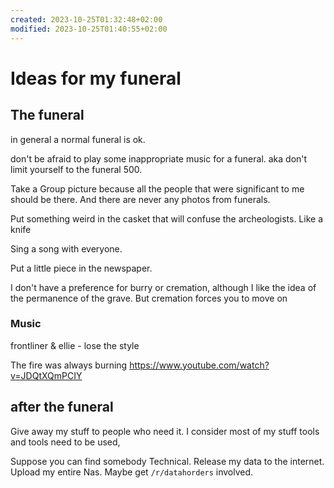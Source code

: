 ```yaml
---
created: 2023-10-25T01:32:48+02:00
modified: 2023-10-25T01:40:55+02:00
---
```


# Ideas for my funeral

## The funeral

in general a normal funeral is ok.

don't be afraid to play some inappropriate music for a funeral. aka don't limit yourself to the funeral 500.

Take a Group picture because all the people that were significant to me should be there. And there are never any photos from funerals.

Put something weird in the casket that will confuse the archeologists. Like a knife

Sing a song with everyone.

Put a little piece in the newspaper.

I don't have a preference for burry or cremation, although I like the idea of the permanence of the grave. But cremation forces you to move on

### Music

frontliner & ellie - lose the style

The fire was always burning
<https://www.youtube.com/watch?v=JDQtXQmPCIY>

## after the funeral

Give away my stuff to people who need it. I consider most of my stuff tools and tools need to be used,

Suppose you can find somebody Technical. Release my data to the internet. Upload my entire Nas. Maybe get `/r/datahorders` involved.
